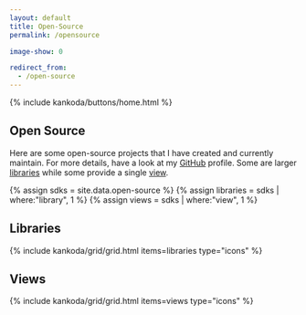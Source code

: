 ```yaml
---
layout: default
title: Open-Source
permalink: /opensource

image-show: 0

redirect_from: 
  - /open-source
---
```


<article>
  {% include kankoda/buttons/home.html %}

  <h1>Open Source</h1>

  <p>
    Here are some open-source projects that I have created and currently maintain. For more details, have a look at my <a href="{{ site.urls.github }}">GitHub</a> profile. Some are larger <a href="#libraries">libraries</a> while some provide a single <a href="#views">view</a>.
  </p>

  {% assign sdks = site.data.open-source %}
  {% assign libraries = sdks | where:"library", 1 %}
  {% assign views = sdks | where:"view", 1 %}

  <a name="libraries"></a>
  <h2>Libraries</h2>
  {% include kankoda/grid/grid.html items=libraries type="icons" %}

  <a name="views"></a>
  <h2>Views</h2>
  {% include kankoda/grid/grid.html items=views type="icons" %}
</article>